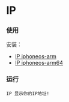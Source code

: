 # IP

### 使用

安装：

- [IP iphoneos-arm](https://github.com/Mieing/IP/raw/refs/heads/master/packages/com.sttt.ip_0.0.1-5+debug_iphoneos-arm.deb)
- [IP iphoneos-arm64](https://github.com/Mieing/IP/raw/refs/heads/master/packages/com.sttt.ip_0.0.1-4+debug_iphoneos-arm64.deb)
### 运行
```
IP 显示你的IP地址!
```
